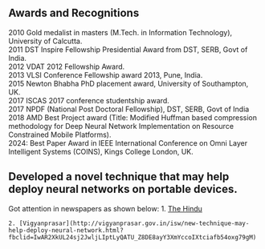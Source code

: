 ## Awards and Recognitions <br>

2010 Gold medalist in masters (M.Tech. in Information Technology), University of Calcutta.<br>
2011 DST Inspire Fellowship Presidential Award from DST, SERB, Govt of India.<br>
2012 VDAT 2012 Fellowship Award.<br>
2013 VLSI Conference Fellowship award 2013, Pune, India.<br>
2015 Newton Bhabha PhD placement award, University of Southampton, UK.<br>
2017 ISCAS 2017 conference studentship award.<br>
2017 NPDF (National Post Doctoral Fellowship), DST, SERB, Govt of India<br>
2018 AMD Best Project award (Title: Modified Huffman based compression methodology for Deep Neural Network Implementation on Resource Constrained Mobile Platforms). <br>
2024: Best Paper Award in IEEE International Conference on Omni Layer Intelligent Systems (COINS), Kings College London, UK. <be>



## Developed a novel technique that may help deploy neural networks on portable devices.  
Got attention in newspapers as shown below:
    1. [The Hindu](https://www.thehindubusinessline.com/news/science/new-technique-may-help-deploy-neural-networks-on-portable-devices/article26051558.ece)

    2. [Vigyanprasar](http://vigyanprasar.gov.in/isw/new-technique-may-help-deploy-neural-network.html?fbclid=IwAR2XkUL24sj2JwljLIptLyQATU_Z8DE8ayY3XmYccoIXtciafb54oxg79gM)


